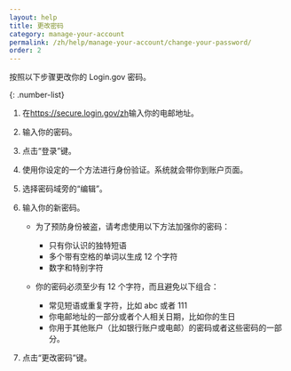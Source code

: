 ```yaml
---
layout: help
title: 更改密码
category: manage-your-account
permalink: /zh/help/manage-your-account/change-your-password/
order: 2
---
```

按照以下步骤更改你的 Login.gov 密码。

{: .number-list}

1. 在<https://secure.login.gov/zh>输入你的电邮地址。
2. 输入你的密码。
3. 点击“登录”键。
4. 使用你设定的一个方法进行身份验证。系统就会带你到账户页面。
5. 选择密码域旁的“编辑”。
6. 输入你的新密码。
   
   * 为了预防身份被盗，请考虑使用以下方法加强你的密码：
     
     * 只有你认识的独特短语
     * 多个带有空格的单词以生成 12 个字符
     * 数字和特别字符
   
   * 你的密码必须至少有 12 个字符，而且避免以下组合：
     
     * 常见短语或重复字符，比如 abc 或者 111
     * 你电邮地址的一部分或者个人相关日期，比如你的生日
     * 你用于其他账户（比如银行账户或电邮）的密码或者这些密码的一部分。
7. 点击“更改密码”键。

